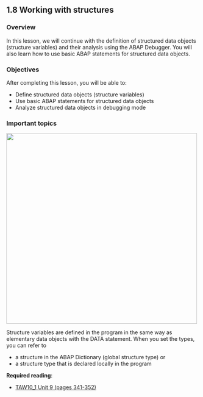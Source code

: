 ## 1.8 Working with structures

### Overview
In this lesson, we will continue with the definition of structured data objects (structure variables) and their analysis using the ABAP Debugger. You will also learn how to use basic ABAP statements for structured data objects.

### Objectives

After completing this lesson, you will be able to:
- Define structured data objects (structure variables)
- Use basic ABAP statements for structured data objects
- Analyze structured data objects in debugging mode

### Important topics

<img src="https://github.com/msg-CareerPaths/sap-abap-internship/assets/139317079/af1de5b3-bdef-40c3-b6a4-bbd616ae6d3c" width="500">

Structure variables are defined in the program in the same way as elementary data objects with the DATA statement. When you set the types, you can refer to
- a structure in the ABAP Dictionary (global structure type) or
- a structure type that is declared locally in the program


**Required reading**:
- [TAW10_1 Unit 9 (pages 341-352)](https://msggroup.sharepoint.com/:b:/r/sites/msteams_f974e3/Freigegebene%20Dokumente/General/SAP%20Summer%20School%202023/Training%20materials/TAW/TAW10_1_EN_Col92_FV_Part_NSC.pdf?csf=1&web=1&e=qJJmzd)
